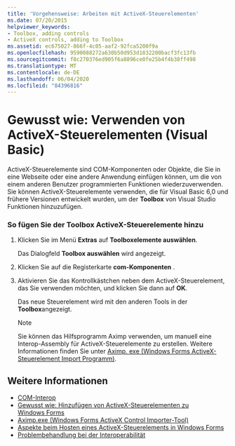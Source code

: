 ```yaml
---
title: 'Vorgehensweise: Arbeiten mit ActiveX-Steuerelementen'
ms.date: 07/20/2015
helpviewer_keywords:
- Toolbox, adding controls
- ActiveX controls, adding to Toolbox
ms.assetid: ec675027-866f-4c05-aaf2-92fca5200f9a
ms.openlocfilehash: 9590088272a630b50d953d1832200bacf3fc13fb
ms.sourcegitcommit: f8c270376ed905f6a8896ce0fe25b4f4b38ff498
ms.translationtype: MT
ms.contentlocale: de-DE
ms.lasthandoff: 06/04/2020
ms.locfileid: "84396816"
---
```

# <a name="how-to-work-with-activex-controls-visual-basic"></a>Gewusst wie: Verwenden von ActiveX-Steuerelementen (Visual Basic)
ActiveX-Steuerelemente sind COM-Komponenten oder Objekte, die Sie in eine Webseite oder eine andere Anwendung einfügen können, um die von einem anderen Benutzer programmierten Funktionen wiederzuverwenden. Sie können ActiveX-Steuerelemente verwenden, die für Visual Basic 6,0 und frühere Versionen entwickelt wurden, um der **Toolbox** von Visual Studio Funktionen hinzuzufügen.  
  
### <a name="to-add-activex-controls-to-the-toolbox"></a>So fügen Sie der Toolbox ActiveX-Steuerelemente hinzu  
  
1. Klicken Sie im Menü **Extras** auf **Toolboxelemente auswählen**.  
  
     Das Dialogfeld **Toolbox auswählen** wird angezeigt.  
  
2. Klicken Sie auf die Registerkarte **com-Komponenten** .  
  
3. Aktivieren Sie das Kontrollkästchen neben dem ActiveX-Steuerelement, das Sie verwenden möchten, und klicken Sie dann auf **OK**.  
  
     Das neue Steuerelement wird mit den anderen Tools in der **Toolbox**angezeigt.  
  
    > [!NOTE]
    > Sie können das Hilfsprogramm Aximp verwenden, um manuell eine Interop-Assembly für ActiveX-Steuerelemente zu erstellen. Weitere Informationen finden Sie unter [Aximp. exe (Windows Forms ActiveX-Steuerelement Import Programm)](../../../framework/tools/aximp-exe-windows-forms-activex-control-importer.md).  
  
## <a name="see-also"></a>Weitere Informationen

- [COM-Interop](index.md)
- [Gewusst wie: Hinzufügen von ActiveX-Steuerelementen zu Windows Forms](../../../framework/winforms/controls/how-to-add-activex-controls-to-windows-forms.md)
- [Aximp.exe (Windows Forms ActiveX Control Importer-Tool)](../../../framework/tools/aximp-exe-windows-forms-activex-control-importer.md)
- [Aspekte beim Hosten eines ActiveX-Steuerelements in Windows Forms](../../../framework/winforms/controls/considerations-when-hosting-an-activex-control-on-a-windows-form.md)
- [Problembehandlung bei der Interoperabilität](troubleshooting-interoperability.md)
